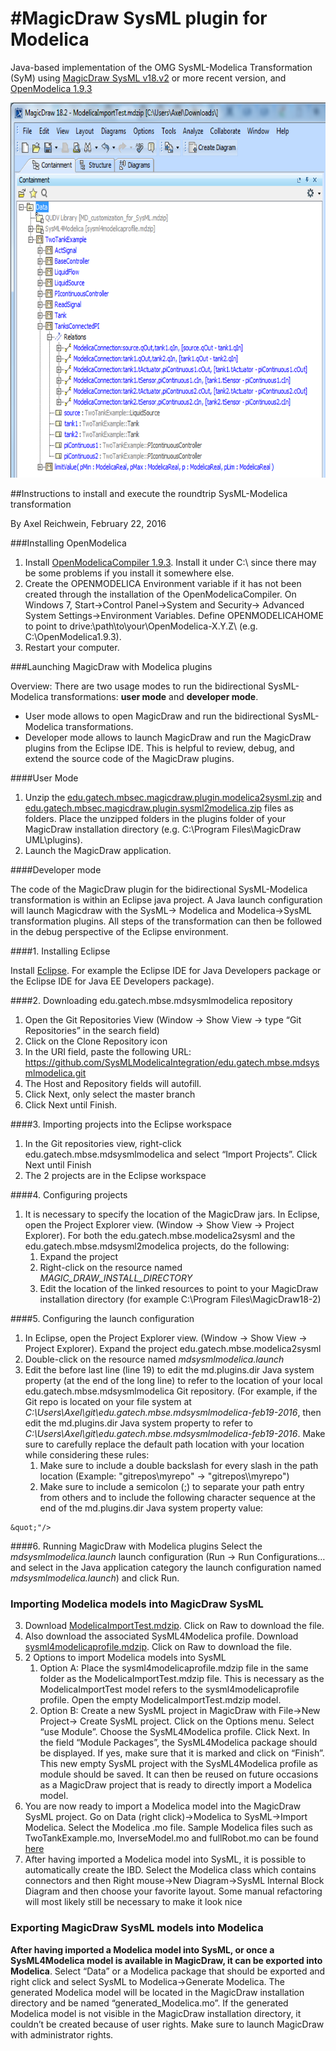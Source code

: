 #MagicDraw SysML plugin for Modelica
===============================

Java-based implementation of the OMG SysML-Modelica Transformation (SyM) using [MagicDraw SysML v18.v2](http://www.nomagic.com/news/new-noteworthy/magicdraw-noteworthy/magicdraw-18-2-fr/magicdraw-18-2-fr-all.html) or more recent version, and [OpenModelica 1.9.3](https://openmodelica.org/newss/162-september-8-openmodelica-193-released)

<p>
  <img height="600" src="edu.gatech.mbse.modelica2sysml/documentation/images/sysml4modelica.PNG"/>
</p>


##Instructions to install and execute the roundtrip SysML-Modelica transformation

By Axel Reichwein, February 22, 2016


###Installing OpenModelica

1. Install [OpenModelicaCompiler 1.9.3](https://build.openmodelica.org/omc/builds/windows/releases/1.9.3/). Install it under C:\ since there may be some problems if you install it somewhere else.
2. Create the OPENMODELICA Environment variable if it has not been created through the installation of the OpenModelicaCompiler. On Windows 7, Start->Control Panel->System and Security-> Advanced System Settings->Environment Variables. Define OPENMODELICAHOME to point to drive:\path\to\your\OpenModelica-X.Y.Z\ (e.g. C:\OpenModelica1.9.3\). 
3. Restart your computer.




###Launching MagicDraw with Modelica plugins 

Overview: There are two usage modes to run the bidirectional SysML-Modelica transformations: **user mode** and **developer mode**. 
- User mode allows to open MagicDraw and run the bidirectional SysML-Modelica transformations. 
- Developer mode allows to launch MagicDraw and run the MagicDraw plugins from the Eclipse IDE. This is helpful to review, debug, and extend the source code of the MagicDraw plugins.

####User Mode

1. Unzip the [edu.gatech.mbsec.magicdraw.plugin.modelica2sysml.zip](/edu.gatech.mbse.modelica2sysml/MagicDraw%20plugins/edu.gatech.mbsec.magicdraw.plugin.modelica2sysml.zip) and [edu.gatech.mbsec.magicdraw.plugin.sysml2modelica.zip](edu.gatech.mbse.modelica2sysml/MagicDraw%20plugins/edu.gatech.mbsec.magicdraw.plugin.sysml2modelica.zip) files as folders. Place the unzipped folders in the plugins folder of your MagicDraw installation directory (e.g. C:\Program Files\MagicDraw UML\plugins).
2. Launch the MagicDraw application. 

####Developer mode 

The code of the MagicDraw plugin for the bidirectional SysML-Modelica transformation is within an Eclipse java project. A Java launch configuration will launch Magicdraw with the SysML-> Modelica and Modelica->SysML transformation plugins. All steps of the transformation can then be followed in the debug perspective of the Eclipse environment. 


####1. Installing Eclipse

Install [Eclipse](http://www.eclipse.org/downloads/). For example the Eclipse IDE for Java Developers package or the 
Eclipse IDE for Java EE Developers package).


####2. Downloading edu.gatech.mbse.mdsysmlmodelica repository 

1.	Open the Git Repositories View (Window -> Show View -> type “Git Repositories” in the search field)
2.	Click on the Clone Repository icon  
3.	In the URI field, paste the following URL: https://github.com/SysMLModelicaIntegration/edu.gatech.mbse.mdsysmlmodelica.git 
4.	The Host and Repository fields will autofill. 
5.	Click Next, only select the master branch
6.	Click Next until Finish.


####3. Importing projects into the Eclipse workspace

1.	In the Git repositories view, right-click edu.gatech.mbse.mdsysmlmodelica and select “Import Projects”. Click Next until Finish
2.	The 2 projects are in the Eclipse workspace

####4. Configuring projects 

1. It is necessary to specify the location of the MagicDraw jars. In Eclipse, open the Project Explorer view. (Window → Show View → Project Explorer). For both the edu.gatech.mbse.modelica2sysml and the edu.gatech.mbse.mdsysml2modelica projects, do the following:
	1. Expand the project
	2. Right-click on the resource named *MAGIC_DRAW_INSTALL_DIRECTORY*
	3. Edit the location of the linked resources to point to your MagicDraw installation directory (for example C:\Program Files\MagicDraw18-2)

####5. Configuring the launch configuration 

1. In Eclipse, open the Project Explorer view. (Window → Show View → Project Explorer). Expand the project edu.gatech.mbse.modelica2sysml
2. Double-click on the resource named *mdsysmlmodelica.launch*
3. Edit the before last line (line 19) to edit the md.plugins.dir Java system property (at the end of the long line) to refer to the location of your local edu.gatech.mbse.mdsysmlmodelica Git repository. (For example, if the Git repo is located on your file system at
  *C:\Users\Axel\git\edu.gatech.mbse.mdsysmlmodelica-feb19-2016*, then edit the md.plugins.dir Java system property to refer to 
 *C:\\Users\\Axel\\git\\edu.gatech.mbse.mdsysmlmodelica-feb19-2016*. Make sure to carefully replace the default path location with your location while considering these rules:
	1. Make sure to include a double backslash for every slash in the path location (Example: "gitrepos\myrepo" -> "gitrepos\\\\myrepo")
	2. Make sure to include a semicolon (;) to separate your path entry from others and to include the following character sequence at the end of the md.plugins.dir Java system property value: 
  ```text
&quot;"/>
```
####6. Running MagicDraw with Modelica plugins 
Select the *mdsysmlmodelica.launch* launch configuration (Run -> Run Configurations… and select in the Java application category the launch configuration named *mdsysmlmodelica.launch*) and click Run. 


	
### Importing Modelica models into MagicDraw SysML 

3. Download  [ModelicaImportTest.mdzip](/edu.gatech.mbse.mdsysml2modelica/MagicDraw%20Projects/ModelicaImportTest.mdzip). Click on Raw to download the file.
4. Also download the associated SysML4Modelica profile. Download  [sysml4modelicaprofile.mdzip](/edu.gatech.mbse.mdsysml2modelica/MagicDraw%20Projects/sysml4modelicaprofile.mdzip). Click on Raw to download the file. 
5. 2 Options to import Modelica models into SysML
	1. Option A: Place the sysml4modelicaprofile.mdzip file in the same folder as the ModelicaImportTest.mdzip file. This is necessary as the ModelicaImportTest model refers to the sysml4modelicaprofile profile. Open the empty ModelicaImportTest.mdzip model. 
	2. Option B: Create a new SysML project in MagicDraw with File->New Project-> Create SysML project. Click on the Options menu. Select “use Module”. Choose the SysML4Modelica profile. Click Next. In the field “Module Packages”, the SysML4Modelica package should be displayed. If yes, make sure that it is marked and click on “Finish”. This new empty SysML project with the SysML4Modelica profile as module should be saved. It can then be reused on future occasions as a MagicDraw project that is ready to directly import a Modelica model.
6. You are now ready to import a Modelica model into the MagicDraw SysML project. Go on Data (right click)->Modelica to SysML->Import Modelica. Select the Modelica .mo file. Sample Modelica files such as TwoTankExample.mo, InverseModel.mo and fullRobot.mo can be found [here](/edu.gatech.mbse.mdsysml2modelica/Modelica%20models)
7. After having imported a Modelica model into SysML, it is possible to automatically create the IBD. Select the Modelica class which contains connectors and then Right mouse->New Diagram->SysML Internal Block Diagram and then choose your favorite layout. Some manual refactoring will most likely still be necessary to make it look nice



### Exporting MagicDraw SysML models into  Modelica

**After having imported a Modelica model into SysML, or once a SysML4Modelica model is available in MagicDraw, it can be exported into Modelica**. Select “Data” or a Modelica package that should be exported and right click and select SysML to Modelica->Generate Modelica. The generated Modelica model will be located in the MagicDraw installation directory and be named “generated_Modelica.mo”. If the generated Modelica model is not visible in the MagicDraw installation directory, it couldn’t be created because of user rights. Make sure to launch MagicDraw with administrator rights. 









